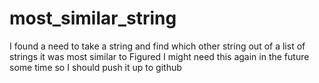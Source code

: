# most_similar_string

I found a need to take a string and find which other string out of a list of strings it was most similar to
Figured I might need this again in the future some time so I should push it up to github

